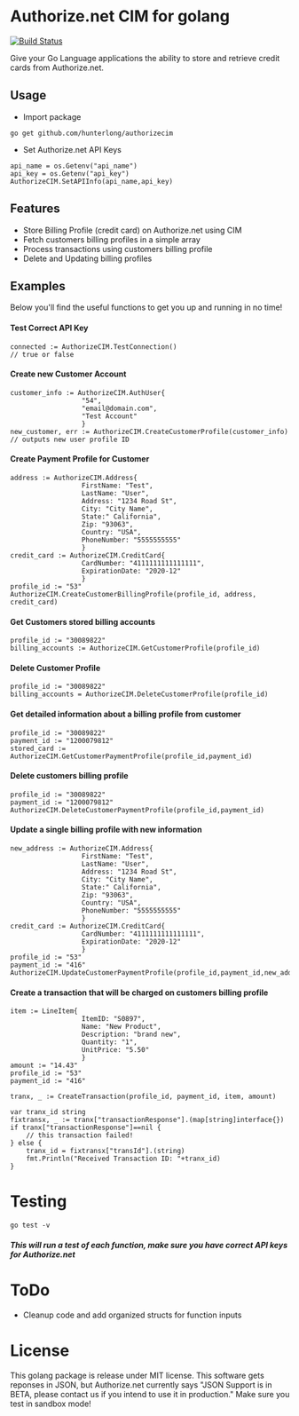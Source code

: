 # Authorize.net CIM for golang
[![Build Status](https://travis-ci.org/Hunterlong/AuthorizeCIM.svg?branch=master)](https://travis-ci.org/Hunterlong/AuthorizeCIM)

Give your Go Language applications the ability to store and retrieve credit cards from Authorize.net.


## Usage

* Import package
```
go get github.com/hunterlong/authorizecim
```

* Set Authorize.net API Keys
```
api_name = os.Getenv("api_name")
api_key = os.Getenv("api_key")
AuthorizeCIM.SetAPIInfo(api_name,api_key)
```

## Features
* Store Billing Profile (credit card) on Authorize.net using CIM
* Fetch customers billing profiles in a simple array
* Process transactions using customers billing profile
* Delete and Updating billing profiles


## Examples
Below you'll find the useful functions to get you up and running in no time!


#### Test Correct API Key
```
connected := AuthorizeCIM.TestConnection()
// true or false
```


#### Create new Customer Account
```
customer_info := AuthorizeCIM.AuthUser{
                  "54",
                  "email@domain.com",
                  "Test Account"
                  }
new_customer, err := AuthorizeCIM.CreateCustomerProfile(customer_info)
// outputs new user profile ID
```

#### Create Payment Profile for Customer
```
address := AuthorizeCIM.Address{
                  FirstName: "Test", 
                  LastName: "User", 
                  Address: "1234 Road St", 
                  City: "City Name", 
                  State:" California",
                  Zip: "93063", 
                  Country: "USA", 
                  PhoneNumber: "5555555555"
                  }
credit_card := AuthorizeCIM.CreditCard{
                  CardNumber: "4111111111111111", 
                  ExpirationDate: "2020-12"
                  }
profile_id := "53"
AuthorizeCIM.CreateCustomerBillingProfile(profile_id, address, credit_card)
```
#### Get Customers stored billing accounts
```
profile_id := "30089822"
billing_accounts := AuthorizeCIM.GetCustomerProfile(profile_id)
```

#### Delete Customer Profile
```
profile_id := "30089822"
billing_accounts = AuthorizeCIM.DeleteCustomerProfile(profile_id)
```

#### Get detailed information about a billing profile from customer
```
profile_id := "30089822"
payment_id := "1200079812"
stored_card := AuthorizeCIM.GetCustomerPaymentProfile(profile_id,payment_id)
```

#### Delete customers billing profile
```
profile_id := "30089822"
payment_id := "1200079812"
AuthorizeCIM.DeleteCustomerPaymentProfile(profile_id,payment_id)
```

#### Update a single billing profile with new information
```
new_address := AuthorizeCIM.Address{
                  FirstName: "Test", 
                  LastName: "User", 
                  Address: "1234 Road St", 
                  City: "City Name", 
                  State:" California",
                  Zip: "93063", 
                  Country: "USA", 
                  PhoneNumber: "5555555555"
                  }
credit_card := AuthorizeCIM.CreditCard{
                  CardNumber: "4111111111111111", 
                  ExpirationDate: "2020-12"
                  }
profile_id := "53"
payment_id := "416"
AuthorizeCIM.UpdateCustomerPaymentProfile(profile_id,payment_id,new_address,credit_card)
```

#### Create a transaction that will be charged on customers billing profile
```
item := LineItem{
                  ItemID: "S0897", 
                  Name: "New Product", 
                  Description: "brand new", 
                  Quantity: "1", 
                  UnitPrice: "5.50"
                  }
amount := "14.43"
profile_id := "53"
payment_id := "416"

tranx, _ := CreateTransaction(profile_id, payment_id, item, amount)

var tranx_id string
fixtransx, _ := tranx["transactionResponse"].(map[string]interface{})
if tranx["transactionResponse"]==nil {
    // this transaction failed!
} else {
	tranx_id = fixtransx["transId"].(string)
	fmt.Println("Received Transaction ID: "+tranx_id)
}
```

# Testing
```
go test -v
```
##### This will run a test of each function, make sure you have correct API keys for Authorize.net

# ToDo
* Cleanup code and add organized structs for function inputs


# License
This golang package is release under MIT license. This software gets reponses in JSON, but Authorize.net currently says "JSON Support is in BETA, please contact us if you intend to use it in production." Make sure you test in sandbox mode!
